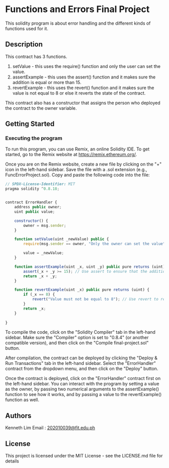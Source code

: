 # Functions and Errors Final Project
 
This solidity program is about error handling and the different kinds of functions used for it.

## Description
This contract has 3 functions.
1. setValue - this uses the require() function and only the user can set the value.
2. assertExample - this uses the assert() function and it makes sure the addition is equal or more than 15.
3. revertExample - this uses the revert() function and it makes sure the value is not equal to 8 or else it reverts the state of the contract.

This contract also has a constructor that assigns the person who deployed the contract to the owner variable.

## Getting Started

### Executing the program
To run this program, you can use Remix, an online Solidity IDE. To get started, go to the Remix website at https://remix.ethereum.org/.

Once you are on the Remix website, create a new file by clicking on the "+" icon in the left-hand sidebar. Save the file with a .sol extension (e.g., FuncErrorProject.sol). Copy and paste the following code into the file:

```javascript
// SPDX-License-Identifier: MIT
pragma solidity ^0.8.18;


contract ErrorHandler {
    address public owner;
    uint public value;

    constructor() {
        owner = msg.sender;
    }

    function setValue(uint _newValue) public {
        require(msg.sender == owner, "Only the owner can set the value"); // Use require to check a condition

        value = _newValue;
    }

    function assertExample(uint _x, uint _y) public pure returns (uint) {
        assert(_x + _y >= 15); // Use assert to ensure that the addition doesn't overflow
        return _x + _y;
    }

    function revertExample(uint _x) public pure returns (uint) {
        if (_x == 8) {
            revert("Value must not be equal to 8"); // Use revert to revert and provide an error message
        }
        return _x;
    }
    
}


```

To compile the code, click on the "Solidity Compiler" tab in the left-hand sidebar. Make sure the "Compiler" option is set to "0.8.4" (or another compatible version), and then click on the "Compile final-project.sol" button.

After compilation, the contract can be deployed by clicking the "Deploy & Run Transactions" tab in the left-hand sidebar. Select the "ErrorHandler" contract from the dropdown menu, and then click on the "Deploy" button.

Once the contract is deployed, click on the "ErrorHandler" contract first on the left-hand sidebar. You can interact with the program by setting a value as the owner, by passing two numerical arguments to the assertExample() function to see how it works, and by passing a value to the revertExample() function as well.

## Authors

Kenneth Lim
Email : 202010039@fit.edu.ph

## License

This project is licensed under the MIT License - see the LICENSE.md file for details